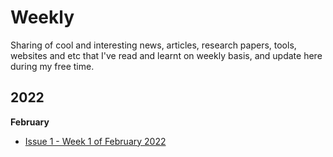 # Weekly

Sharing of cool and interesting news, articles, research papers, tools, websites and etc that I've read and learnt on weekly basis, and update here during my free time.

## 2022

**February**
- [Issue 1 - Week 1 of February 2022](docs/issue-1.md)
